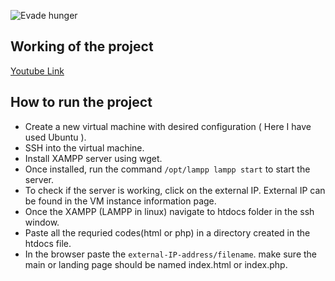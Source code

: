 ![Evade hunger](https://user-images.githubusercontent.com/75977813/211202924-e5d0a7d1-0bd2-4333-843a-5b5d44f0f973.png)
## Working of the project
[Youtube Link](https://youtu.be/F8etilSuOPM)
## How to run the project 
- Create a new virtual machine with desired configuration ( Here I have used Ubuntu ).
- SSH into the virtual machine.
- Install XAMPP server using wget.
- Once installed, run the command `/opt/lampp lampp start` to start the server.
- To check if the server is working, click on the external IP. External IP can be found in the VM instance information page.
- Once the XAMPP (LAMPP in linux) navigate to htdocs folder in the ssh window.
- Paste all the requried codes(html or php) in a directory created in the htdocs file.
- In the browser paste the `external-IP-address/filename`. make sure the main or landing page should be named index.html or index.php.
